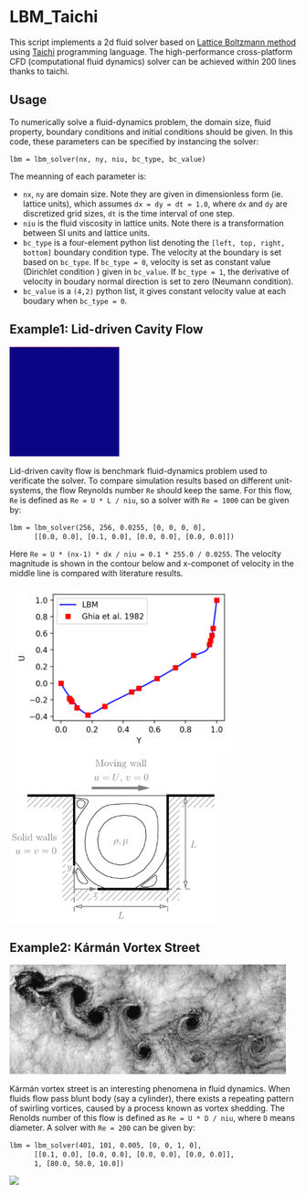 # LBM_Taichi

This script implements a 2d fluid solver based on [Lattice Boltzmann method](https://en.wikipedia.org/wiki/Lattice_Boltzmann_methods) using [Taichi](https://github.com/taichi-dev/taichi) programming language. The high-performance cross-platform CFD (computational fluid dynamics) solver can be achieved within 200 lines thanks to taichi.


## Usage
To numerically solve a fluid-dynamics problem, the domain size, fluid property, boundary conditions and initial conditions should be given. In this code, these parameters can be specified by instancing the solver:
```
lbm = lbm_solver(nx, ny, niu, bc_type, bc_value)
```
The meanning of each parameter is:
- ``nx``, ``ny`` are domain size. Note they are given in dimensionless form (ie. lattice units), which assumes ``dx = dy = dt = 1.0``, where ``dx`` and ``dy`` are discretized grid sizes, ``dt`` is the time interval of one step.
- ``niu`` is the fluid viscosity in lattice units. Note there is a transformation between SI units and lattice units.
- ``bc_type`` is a four-element python list denoting the ``[left, top, right, bottom]`` boundary condition type. The velocity at the boundary is set based on ``bc_type``. If ``bc_type = 0``, velocity is set as constant value (Dirichlet condition ) given in ``bc_value``. If ``bc_type = 1``, the derivative of velocity in boudary normal direction is set to zero (Neumann condition).
- ``bc_value`` is a ``(4,2)`` python list, it gives constant velocity value at each boudary when ``bc_type = 0``.

## Example1: Lid-driven Cavity Flow
<img src="https://raw.githubusercontent.com/hietwll/common_files/master/graphics/lbm_taichi/lid.gif" height="192px">

Lid-driven cavity flow is benchmark fluid-dynamics problem used to verificate the solver. To compare simulation results based on different unit-systems, the flow Reynolds number ``Re`` should keep the same. For this flow, ``Re`` is defined as ``Re = U * L / niu``, so a solver with `` Re = 1000 `` can be given by:
```
lbm = lbm_solver(256, 256, 0.0255, [0, 0, 0, 0], 
      [[0.0, 0.0], [0.1, 0.0], [0.0, 0.0], [0.0, 0.0]])
```
Here ``Re = U * (nx-1) * dx / niu = 0.1 * 255.0 / 0.0255``. The velocity magnitude is shown in the contour below and x-componet of velocity in the middle line is compared with literature results.

<img src="https://raw.githubusercontent.com/hietwll/common_files/master/graphics/lbm_taichi/lid_validation.png" height="293px"> <img src="https://raw.githubusercontent.com/hietwll/common_files/master/graphics/lbm_taichi/LidDrivenCavity.png" height="293px">

## Example2: Kármán Vortex Street
<img src="https://raw.githubusercontent.com/hietwll/common_files/master/graphics/lbm_taichi/VortexStreet.jpg" height="192px">

Kármán vortex street is an interesting phenomena in fluid dynamics. When fluids flow pass blunt body (say a cylinder), there exists a repeating pattern of swirling vortices, caused by a process known as vortex shedding. The Renolds number of this flow is defined as ``Re = U * D / niu``, where ``D`` means diameter. A solver with ``Re = 200`` can be given by:
```
lbm = lbm_solver(401, 101, 0.005, [0, 0, 1, 0],
      [[0.1, 0.0], [0.0, 0.0], [0.0, 0.0], [0.0, 0.0]],
      1, [80.0, 50.0, 10.0])
```
<img src="https://raw.githubusercontent.com/hietwll/common_files/master/graphics/lbm_taichi/karman.gif" height="192px">
